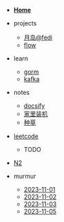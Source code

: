 <!-- docs/_sidebar.md -->

- [**Home**](/)

- projects

  * [月岛@fedi](moonchan-fedi.md)
  * [flow](flow.md)

- learn

  * [gorm](gorm.md)
  * [kafka](kafka.md)

- notes

  * [docsify](docsify.md)
  * [家里装机](pc.md)
  * [种草](buy.md)

- [leetcode](leetcode.md)
  
  * TODO

- [N2](n2.md)

- murmur

  * [2023-11-01](murmur/2023-11-01.md)
  * [2023-11-02](murmur/2023-11-02.md)
  * [2023-11-03](murmur/2023-11-03.md)
  * [2023-11-05](murmur/2023-11-05.md)
